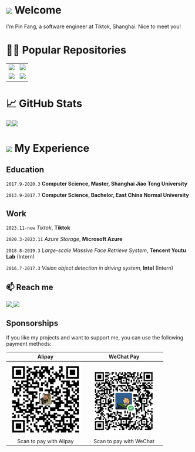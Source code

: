 # <img src="https://media.giphy.com/media/hvRJCLFzcasrR4ia7z/giphy.gif" width="25px"> Welcome
I'm Pin Fang, a software engineer at Tiktok, Shanghai. Nice to meet you!




<!-- <p  align="center"><img src="https://media.giphy.com/media/SWoSkN6DxTszqIKEqv/giphy.gif" alt="Coder GIF" width="500" height="400"> -->

# 👨‍💻 Popular Repositories

<table>
  <tr>
    <td>
      <a href="https://github.com/fangpin/siamese-pytorch" title="Siamese Network in PyTorch">
        <img src="https://github-readme-stats.vercel.app/api/pin/?username=fangpin&repo=siamese-pytorch&hide_title=true&hide_border=true&layout=compact&langs_count=7&theme=gotham" />
      </a>
    </td>
    <td>
      <a href="https://github.com/fangpin/llm-from-scratch" title="LLM from Scratch">
        <img src="https://github-readme-stats.vercel.app/api/pin/?username=fangpin&repo=llm-from-scratch&hide_title=true&hide_border=true&layout=compact&langs_count=7&theme=gotham" />
      </a>
    </td>
  </tr>
  <tr>
    <td>
      <a href="https://github.com/fangpin/redis-rs" title="Redis in Rust">
        <img src="https://github-readme-stats.vercel.app/api/pin/?username=fangpin&repo=redis-rs&hide_title=true&hide_border=true&layout=compact&langs_count=7&theme=gotham" />
      </a>
    </td>
    <td>
      <a href="https://github.com/fangpin/miniDFS" title="Mini Distributed File System">
        <img src="https://github-readme-stats.vercel.app/api/pin/?username=fangpin&repo=miniDFS&hide_title=true&hide_border=true&layout=compact&langs_count=7&theme=gotham" />
      </a>
    </td>
  </tr>
</table>


# &#x1f4c8; GitHub Stats
<a href="https://github.com/fangpin/fangpin"><img height="137px" src="https://github-readme-stats.vercel.app/api?username=fangpin&show_icons=true&theme=gotham&include_all_commits=true&hide_border=true" /><img height="137px" src="https://github-readme-stats.vercel.app/api/top-langs/?username=fangpin&hide=vim%20script,yasnippet,html,Jupyter%20Notebook,Makefile,Shell,Emacs%20Lisp&hide_title=true&hide_border=true&layout=compact&langs_count=7&exclude_repo=comp426,Redventures-Movie-Quotes&theme=gotham" /></a>

<!-- [![fangpin's Github Activity Graph](https://github-readme-activity-graph.cyclic.app/graph?username=fangpin&theme=vue&hide_border=true)](https://github.com/ashutosh00710/github-readme-activity-graph) -->



# <img src="https://media.giphy.com/media/mGcNjsfWAjY5AEZNw6/giphy.gif" width="50"> My Experience
## Education

`2017.9-2020.3`
__Computer Science, Master, Shanghai Jiao Tong University__

`2013.9-2017.7`
__Computer Science, Bachelor, East China Normal University__
  
## Work

`2023.11-now`
*Tiktok*, __Tiktok__

`2020.3-2023.11`
*Azure Storage*, __Microsoft Azure__

<!-- `2019.5-2019.8`
*Network Attached Storage*, __Alibaba Cloud__ (Intern) -->

`2018.8-2019.3`
*Large-scale Massive Face Retrieve System*, __Tencent Youtu Lab__ (Intern)

`2016.7-2017.3`
*Vision object detection in driving system*, __Intel__ (Intern)

## 📫 Reach me
<a href="mailto:fpfangpin@hotmail.com"> <img src="https://img.icons8.com/color/72/ms-outlook.png" width="3.5%"/> </a>
[<img src="https://img.icons8.com/color/48/000000/linkedin.png" width="3.5%"/>](https://www.linkedin.com/in/pinfang/)
<!-- [<img src="https://upload.wikimedia.org/wikipedia/commons/8/83/Steam_icon_logo.svg" width="3.5%"/>](https://steamcommunity.com/id/fangpin/)
[<img src="https://img.icons8.com/windows/72/zhihu.png" width="3.5%"/>](https://www.zhihu.com/people/pifan7)
[<img src="https://img.icons8.com/color/2x/weibo.png" width="3.5%"/>](https://weibo.com/2940472741/profile?rightmod=1&wvr=6&mod=personinfo&is_all=1)
[<img src="https://user-images.githubusercontent.com/9050713/39107515-619773e0-46f5-11e8-9fa9-2859816f1c42.png" width="3.5%"/>](https://space.bilibili.com/2922986)
[<img src="https://upload.wikimedia.org/wikipedia/commons/c/c1/XiaohongshuLOGO.png" width="3.5%" />](https://www.xiaohongshu.com/user/profile/5deb3ef10000000001003689)
[<img src="https://lf-douyin-pc-web.douyinstatic.com/obj/douyin-pc-web/ies/douyin_web/media/logo-horizontal-small-dark.04fa81ed0b1d6d5e.svg" width="3.5%" />](https://www.douyin.com/user/MS4wLjABAAAA3S9c4XFHCuFEGIbw9XF9OYUjXfEwM9gYKjFUKlD7Wx0?from_tab_name=main) -->

## Sponsorships
If you like my projects and want to support me, you can use the following payment methods:

|                                                        Alipay                                                        |                                                        WeChat Pay                                                        |
| :------------------------------------------------------------------------------------------------------------------: | :----------------------------------------------------------------------------------------------------------------------: |
| <img src="https://github.com/fangpin/fangpin/blob/main/IMG_20250730_201150.jpg" width="200px" alt="Alipay QR Code"/> | <img src="https://github.com/fangpin/fangpin/blob/main/IMG_20250730_201230.png" width="200px" alt="WeChat Pay QR Code"/> |
|                                               Scan to pay with Alipay                                                |                                                 Scan to pay with WeChat                                                  |
